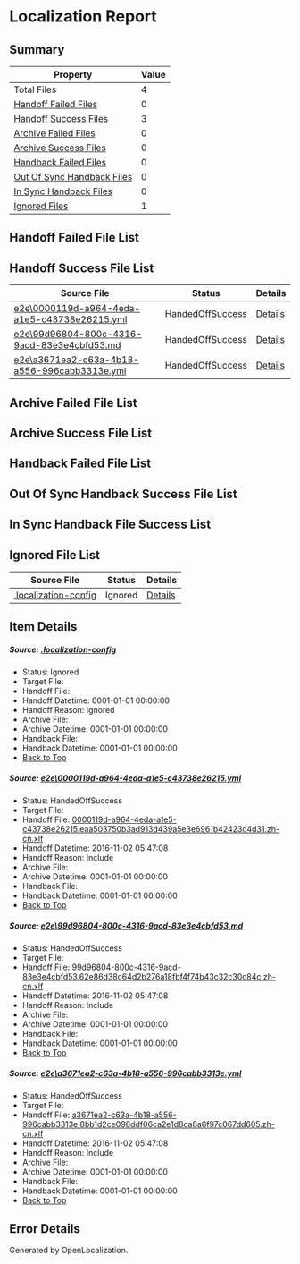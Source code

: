 # <a name='report-top'></a> Localization Report

## Summary
 Property | Value 
 -------- | ----- 
 Total Files | 4
[ Handoff Failed Files ](#handoff-failed-list)| 0
[ Handoff Success Files ](#handoff-success-list)| 3
[ Archive Failed Files ](#archive-failed-list)| 0
[ Archive Success Files ](#archive-success-list)| 0
[ Handback Failed Files ](#handback-failed-list)| 0
[ Out Of Sync Handback Files ](#outofsync-handback-success-list)| 0
[ In Sync Handback Files ](#insync-handback-success-list)| 0
[ Ignored Files ](#ignored-list)| 1

## <a name='handoff-failed-list'></a> Handoff Failed File List

## <a name='handoff-success-list'></a> Handoff Success File List
 Source File | Status | Details 
 ----------- | ------ | ------- 
 [e2e\0000119d-a964-4eda-a1e5-c43738e26215.yml](https://github.com/OpenLocalizationTestOrg/ol-test0/blob/50620f87aaf671ce5a8a5d4070077692ffc39335/e2e/0000119d-a964-4eda-a1e5-c43738e26215.yml) | HandedOffSuccess | [Details](#d87104745bc1083af95ed1215d6d4c4d4a0f6da51)
 [e2e\99d96804-800c-4316-9acd-83e3e4cbfd53.md](https://github.com/OpenLocalizationTestOrg/ol-test0/blob/50620f87aaf671ce5a8a5d4070077692ffc39335/e2e/99d96804-800c-4316-9acd-83e3e4cbfd53.md) | HandedOffSuccess | [Details](#07f8ac86156553a4882d02a5435977acaec6fa052)
 [e2e\a3671ea2-c63a-4b18-a556-996cabb3313e.yml](https://github.com/OpenLocalizationTestOrg/ol-test0/blob/50620f87aaf671ce5a8a5d4070077692ffc39335/e2e/a3671ea2-c63a-4b18-a556-996cabb3313e.yml) | HandedOffSuccess | [Details](#e2cdc596f6eea8a88fd0ac18dece750c0cb4a4293)

## <a name='archive-failed-list'></a> Archive Failed File List

## <a name='archive-success-list'></a> Archive Success File List

## <a name='handback-failed-list'></a> Handback Failed File List

## <a name='outofsync-handback-success-list'></a> Out Of Sync Handback Success File List

## <a name='insync-handback-success-list'></a> In Sync Handback File Success List

## <a name='ignored-list'></a> Ignored File List
 Source File | Status | Details 
 ----------- | ------ | ------- 
 [.localization-config](https://github.com/OpenLocalizationTestOrg/ol-test0/blob/50620f87aaf671ce5a8a5d4070077692ffc39335/.localization-config) | Ignored | [Details](#c268a05ecaa7ec85942ed632c29928ee5bd6da8d0)

## Item Details
##### <a name='c268a05ecaa7ec85942ed632c29928ee5bd6da8d0'></a> Source: [.localization-config](https://github.com/OpenLocalizationTestOrg/ol-test0/blob/50620f87aaf671ce5a8a5d4070077692ffc39335/.localization-config)
* Status: Ignored
* Target File: 
* Handoff File: 
* Handoff Datetime: 0001-01-01 00:00:00
* Handoff Reason: Ignored
* Archive File: 
* Archive Datetime: 0001-01-01 00:00:00
* Handback File: 
* Handback Datetime: 0001-01-01 00:00:00
* [Back to Top](#report-top)

##### <a name='d87104745bc1083af95ed1215d6d4c4d4a0f6da51'></a> Source: [e2e\0000119d-a964-4eda-a1e5-c43738e26215.yml](https://github.com/OpenLocalizationTestOrg/ol-test0/blob/50620f87aaf671ce5a8a5d4070077692ffc39335/e2e/0000119d-a964-4eda-a1e5-c43738e26215.yml)
* Status: HandedOffSuccess
* Target File: 
* Handoff File: [0000119d-a964-4eda-a1e5-c43738e26215.eaa503750b3ad913d439a5e3e6961b42423c4d31.zh-cn.xlf](https://github.com/OpenLocalizationTestOrg/ol-test0-handoff/blob/ab3d0b4188c385279916bce6f6aa182543754044/ol-handoff/OpenLocalizationTestOrg/ol-test0-zhcn/yufeih/ht/0000119d-a964-4eda-a1e5-c43738e26215.eaa503750b3ad913d439a5e3e6961b42423c4d31.zh-cn.xlf)
* Handoff Datetime: 2016-11-02 05:47:08
* Handoff Reason: Include
* Archive File: 
* Archive Datetime: 0001-01-01 00:00:00
* Handback File: 
* Handback Datetime: 0001-01-01 00:00:00
* [Back to Top](#report-top)

##### <a name='07f8ac86156553a4882d02a5435977acaec6fa052'></a> Source: [e2e\99d96804-800c-4316-9acd-83e3e4cbfd53.md](https://github.com/OpenLocalizationTestOrg/ol-test0/blob/50620f87aaf671ce5a8a5d4070077692ffc39335/e2e/99d96804-800c-4316-9acd-83e3e4cbfd53.md)
* Status: HandedOffSuccess
* Target File: 
* Handoff File: [99d96804-800c-4316-9acd-83e3e4cbfd53.62e86d38c64d2b276a18fbf4f74b43c32c30c84c.zh-cn.xlf](https://github.com/OpenLocalizationTestOrg/ol-test0-handoff/blob/ab3d0b4188c385279916bce6f6aa182543754044/ol-handoff/OpenLocalizationTestOrg/ol-test0-zhcn/yufeih/ht/99d96804-800c-4316-9acd-83e3e4cbfd53.62e86d38c64d2b276a18fbf4f74b43c32c30c84c.zh-cn.xlf)
* Handoff Datetime: 2016-11-02 05:47:08
* Handoff Reason: Include
* Archive File: 
* Archive Datetime: 0001-01-01 00:00:00
* Handback File: 
* Handback Datetime: 0001-01-01 00:00:00
* [Back to Top](#report-top)

##### <a name='e2cdc596f6eea8a88fd0ac18dece750c0cb4a4293'></a> Source: [e2e\a3671ea2-c63a-4b18-a556-996cabb3313e.yml](https://github.com/OpenLocalizationTestOrg/ol-test0/blob/50620f87aaf671ce5a8a5d4070077692ffc39335/e2e/a3671ea2-c63a-4b18-a556-996cabb3313e.yml)
* Status: HandedOffSuccess
* Target File: 
* Handoff File: [a3671ea2-c63a-4b18-a556-996cabb3313e.8bb1d2ce098ddf06ca2e1d8ca8a6f97c067dd605.zh-cn.xlf](https://github.com/OpenLocalizationTestOrg/ol-test0-handoff/blob/ab3d0b4188c385279916bce6f6aa182543754044/ol-handoff/OpenLocalizationTestOrg/ol-test0-zhcn/yufeih/ht/a3671ea2-c63a-4b18-a556-996cabb3313e.8bb1d2ce098ddf06ca2e1d8ca8a6f97c067dd605.zh-cn.xlf)
* Handoff Datetime: 2016-11-02 05:47:08
* Handoff Reason: Include
* Archive File: 
* Archive Datetime: 0001-01-01 00:00:00
* Handback File: 
* Handback Datetime: 0001-01-01 00:00:00
* [Back to Top](#report-top)


## Error Details

Generated by OpenLocalization.
